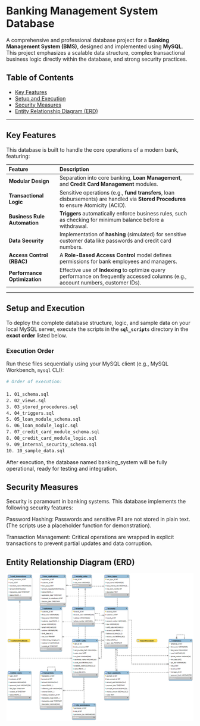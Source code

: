 # Banking Management System Database

A comprehensive and professional database project for a **Banking Management System (BMS)**, designed and implemented using **MySQL**. This project emphasizes a scalable data structure, complex transactional business logic directly within the database, and strong security practices.

## Table of Contents

* [Key Features](#key-features)
* [Setup and Execution](#setup-and-execution)
* [Security Measures](#security-measures)
* [Entity Relationship Diagram (ERD)](#entity-relationship-diagram-erd)


---

## Key Features

This database is built to handle the core operations of a modern bank, featuring:

| Feature | Description |
| :--- | :--- |
| **Modular Design** | Separation into core banking, **Loan Management**, and **Credit Card Management** modules. |
| **Transactional Logic** | Sensitive operations (e.g., **fund transfers**, loan disbursements) are handled via **Stored Procedures** to ensure Atomicity (ACID). |
| **Business Rule Automation** | **Triggers** automatically enforce business rules, such as checking for minimum balance before a withdrawal. |
| **Data Security** | Implementation of **hashing** (simulated) for sensitive customer data like passwords and credit card numbers. |
| **Access Control (RBAC)** | A **Role-Based Access Control** model defines permissions for bank employees and managers. |
| **Performance Optimization** | Effective use of **Indexing** to optimize query performance on frequently accessed columns (e.g., account numbers, customer IDs). |

---




## Setup and Execution

To deploy the complete database structure, logic, and sample data on your local MySQL server, execute the scripts in the **`sql_scripts`** directory in the **exact order** listed below.

### Execution Order

Run these files sequentially using your MySQL client (e.g., MySQL Workbench, `mysql` CLI):

```bash
# Order of execution:

1. 01_schema.sql
2. 02_views.sql
3. 03_stored_procedures.sql
4. 04_triggers.sql
5. 05_loan_module_schema.sql
6. 06_loan_module_logic.sql
7. 07_credit_card_module_schema.sql
8. 08_credit_card_module_logic.sql
9. 09_internal_security_schema.sql
10. 10_sample_data.sql
```
After execution, the database named banking_system will be fully operational, ready for testing and integration.

## Security Measures
Security is paramount in banking systems. This database implements the following security features:

Password Hashing: Passwords and sensitive PII are not stored in plain text. (The scripts use a placeholder function for demonstration).

Transaction Management: Critical operations are wrapped in explicit transactions to prevent partial updates and data corruption.


## Entity Relationship Diagram (ERD)


[![ERD](banking_db_project/documentation/ERD.png)](documentation/ERD.png)



